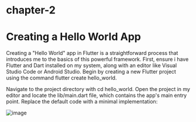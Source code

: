 # chapter-2
# Creating a Hello World App

Creating a "Hello World" app in Flutter is a straightforward process that introduces me to the basics of this powerful framework. First, ensure i have Flutter and Dart installed on my system, along with an editor like Visual Studio Code or Android Studio. Begin by creating a new Flutter project using the command flutter create hello_world. 

Navigate to the project directory with cd hello_world. Open the project in my editor and locate the lib/main.dart file, which contains the app's main entry point. Replace the default code with a minimal implementation:

![image](https://github.com/user-attachments/assets/0effe0cb-695a-4fa5-8df4-9ff6c1d0ab2f)
